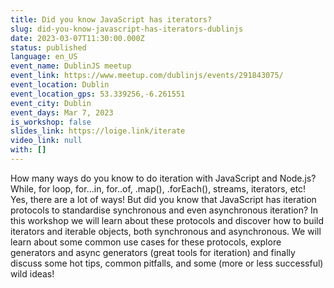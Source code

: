 ```yaml
---
title: Did you know JavaScript has iterators?
slug: did-you-know-javascript-has-iterators-dublinjs
date: 2023-03-07T11:30:00.000Z
status: published
language: en_US
event_name: DublinJS meetup
event_link: https://www.meetup.com/dublinjs/events/291843075/
event_location: Dublin
event_location_gps: 53.339256,-6.261551
event_city: Dublin
event_days: Mar 7, 2023
is_workshop: false
slides_link: https://loige.link/iterate
video_link: null
with: []
---
```


How many ways do you know to do iteration with JavaScript and Node.js? While, for loop, for…in, for..of, .map(), .forEach(), streams, iterators, etc! Yes, there are a lot of ways! But did you know that JavaScript has iteration protocols to standardise synchronous and even asynchronous iteration? In this workshop we will learn about these protocols and discover how to build iterators and iterable objects, both synchronous and asynchronous. We will learn about some common use cases for these protocols, explore generators and async generators (great tools for iteration) and finally discuss some hot tips, common pitfalls, and some (more or less successful) wild ideas!
